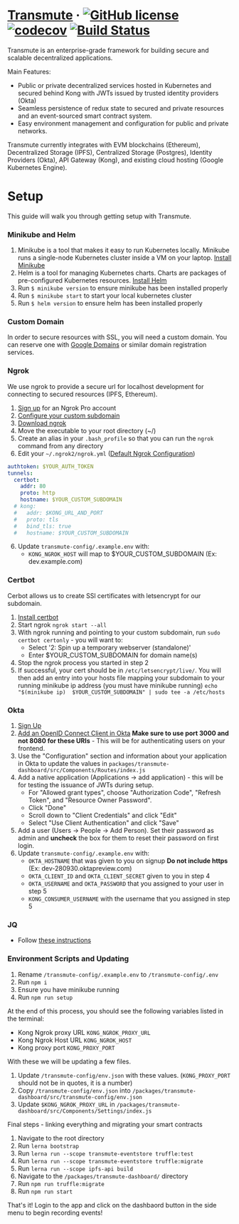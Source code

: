 # [Transmute](https://transmute.industries) &middot; [![GitHub license](https://img.shields.io/badge/license-MIT-blue.svg)](https://github.com/transmute-industries/transmute/blob/master/LICENSE) [![codecov](https://codecov.io/gh/transmute-industries/transmute/branch/master/graph/badge.svg)](https://codecov.io/gh/transmute-industries/transmute) [![Build Status](https://travis-ci.org/transmute-industries/transmute.svg?branch=master)](https://travis-ci.org/transmute-industries/transmute)

Transmute is an enterprise-grade framework for building secure and scalable decentralized applications.

Main Features:
* Public or private decentralized services hosted in Kubernetes and secured behind Kong with JWTs issued by trusted identity providers (Okta)
* Seamless persistence of redux state to secured and private resources and an event-sourced smart contract system.
* Easy environment management and configuration for public and private networks.

Transmute currently integrates with EVM blockchains (Ethereum), Decentralized Storage (IPFS), Centralized Storage (Postgres), Identity Providers (Okta), API Gateway (Kong), and existing cloud hosting (Google Kubernetes Engine).

Setup
=====
This guide will walk you through getting setup with Transmute.

### Minikube and Helm
1. Minikube is a tool that makes it easy to run Kubernetes locally. Minikube runs a single-node Kubernetes cluster inside a VM on your laptop. [Install Minikube](https://kubernetes.io/docs/tasks/tools/install-minikube/)
2. Helm is a tool for managing Kubernetes charts. Charts are packages of pre-configured Kubernetes resources. [Install Helm](https://github.com/kubernetes/helm/blob/master/docs/install.md)
3. Run `$ minikube version` to ensure minikube has been installed properly
4. Run `$ minikube start` to start your local kubernetes cluster
5. Run `$ helm version` to ensure helm has been installed properly

### Custom Domain
In order to secure resources with SSL, you will need a custom domain. You can reserve one with [Google Domains](domains.google.com) or similar domain registration services.

### Ngrok
We use ngrok to provide a secure url for localhost development for connecting to secured resources (IPFS, Ethereum).
1. [Sign up](https://dashboard.ngrok.com/user/signup) for an Ngrok Pro account
2. [Configure your custom subdomain](https://ngrok.com/docs#custom-domains)
3. [Download ngrok](https://dashboard.ngrok.com/get-started)
3. Move the executable to your root directory (~/)
4. Create an alias in your `.bash_profile` so that you can run the `ngrok` command from any directory
5. Edit your `~/.ngrok2/ngrok.yml` ([Default Ngrok Configuration](https://ngrok.com/docs#config-location))
```YAML
authtoken: $YOUR_AUTH_TOKEN
tunnels:
  certbot:
    addr: 80
    proto: http
    hostname: $YOUR_CUSTOM_SUBDOMAIN
  # kong:
  #   addr: $KONG_URL_AND_PORT
  #   proto: tls
  #   bind_tls: true
  #   hostname: $YOUR_CUSTOM_SUBDOMAIN
```
6. Update `transmute-config/.example.env` with:
    * `KONG_NGROK_HOST` will map to $YOUR_CUSTOM_SUBDOMAIN (Ex: dev.example.com)

### Certbot
Cerbot allows us to create SSl certificates with letsencrypt for our subdomain.
1. [Install certbot](https://certbot.eff.org/docs/install.html#system-requirements)
2. Start ngrok `ngrok start --all`
3. With ngrok running and pointing to your custom subdomain, run `sudo certbot certonly` - you will want to:
    * Select '2: Spin up a temporary webserver (standalone)'
    * Enter $YOUR_CUSTOM_SUBDOMAIN for domain name(s)
4. Stop the ngrok process you started in step 2
5. If successful, your cert should be in `/etc/letsencrypt/live/`. You will then add an entry into your hosts file mapping your subdomain to your running minikube ip address (you must have minikube running)
`echo "$(minikube ip)  $YOUR_CUSTOM_SUBDOMAIN" | sudo tee -a /etc/hosts`

### Okta
1. [Sign Up](https://developer.okta.com/signup/)
2. [Add an OpenID Connect Client in Okta](https://developer.okta.com/quickstart/#/react/nodejs/generic) __Make sure to use port 3000 and not 8080 for these URIs__ - This will be for authenticating users on your frontend.
3. Use the "Configuration" section and information about your application in Okta to update the values in `packages/transmute-dashboard/src/Components/Routes/index.js`
4. Add a native application (Applications -> add application) - this will be for testing the issuance of JWTs during setup.
    * For "Allowed grant types", choose "Authorization Code", "Refresh Token", and "Resource Owner Password".
    * Click "Done"
    * Scroll down to "Client Credentials" and click "Edit"
    * Select "Use Client Authentication" and click "Save"
5. Add a user (Users -> People -> Add Person). Set their password as admin and __uncheck__ the box for them to reset their password on first login.
6. Update `transmute-config/.example.env` with:
    * `OKTA_HOSTNAME` that was given to you on signup __Do not include https__ (Ex: dev-280930.oktapreview.com)
    * `OKTA_CLIENT_ID` and `OKTA_CLIENT_SECRET` given to you in step 4
    * `OKTA_USERNAME` and `OKTA_PASSWORD` that you assigned to your user in step 5
    * `KONG_CONSUMER_USERNAME` with the username that you assigned in step 5

### JQ
* Follow [these instructions](https://stedolan.github.io/jq/download)

### Environment Scripts and Updating
1. Rename `/transmute-config/.example.env` to `/transmute-config/.env`
2. Run `npm i`
3. Ensure you have minikube running
4. Run `npm run setup`

At the end of this process, you should see the following variables listed in the terminal:
* Kong Ngrok proxy URL `KONG_NGROK_PROXY_URL`
* Kong Ngrok Host URL `KONG_NGROK_HOST`
* Kong proxy port `KONG_PROXY_PORT`

With these we will be updating a few files.
1. Update `/transmute-config/env.json` with these values. (`KONG_PROXY_PORT` should not be in quotes, it is a number)
2. Copy `/transmute-config/env.json` into `/packages/transmute-dashboard/src/transmute-config/env.json`
3. Update `$KONG_NGROK_PROXY_URL` in `/packages/transmute-dashboard/src/Components/Settings/index.js`

Final steps - linking everything and migrating your smart contracts
1. Navigate to the root directory
2. Run `lerna bootstrap`
3. Run `lerna run --scope transmute-eventstore truffle:test`
4. Run `lerna run --scope transmute-eventstore truffle:migrate`
5. Run `lerna run --scope ipfs-api build`
6. Navigate to the `/packages/transmute-dashboard/` directory
7. Run `npm run truffle:migrate`
8. Run `npm run start`

That's it! Login to the app and click on the dashbaord button in the side menu to begin recording events!
